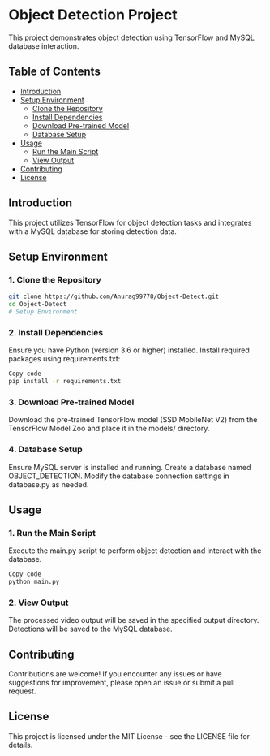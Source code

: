 # Object Detection Project

This project demonstrates object detection using TensorFlow and MySQL database interaction.

## Table of Contents

- [Introduction](#introduction)
- [Setup Environment](#setup-environment)
  - [Clone the Repository](#1-clone-the-repository)
  - [Install Dependencies](#2-install-dependencies)
  - [Download Pre-trained Model](#3-download-pre-trained-model)
  - [Database Setup](#4-database-setup)
- [Usage](#usage)
  - [Run the Main Script](#1-run-the-main-script)
  - [View Output](#2-view-output)
- [Contributing](#contributing)
- [License](#license)

## Introduction

This project utilizes TensorFlow for object detection tasks and integrates with a MySQL database for storing detection data.

## Setup Environment

### 1. Clone the Repository

```bash
git clone https://github.com/Anurag99778/Object-Detect.git
cd Object-Detect
# Setup Environment

```
### 2. Install Dependencies
Ensure you have Python (version 3.6 or higher) installed.
Install required packages using requirements.txt:

```bash
Copy code
pip install -r requirements.txt


```
### 3. Download Pre-trained Model
Download the pre-trained TensorFlow model (SSD MobileNet V2) from the TensorFlow Model Zoo and place it in the models/ directory.

### 4. Database Setup
Ensure MySQL server is installed and running.
Create a database named OBJECT_DETECTION.
Modify the database connection settings in database.py as needed.

## Usage
### 1. Run the Main Script
Execute the main.py script to perform object detection and interact with the database.
```bash
Copy code
python main.py
```
### 2. View Output
The processed video output will be saved in the specified output directory.
Detections will be saved to the MySQL database.


## Contributing
Contributions are welcome! If you encounter any issues or have suggestions for improvement, please open an issue or submit a pull request.

## License
This project is licensed under the MIT License - see the LICENSE file for details.
